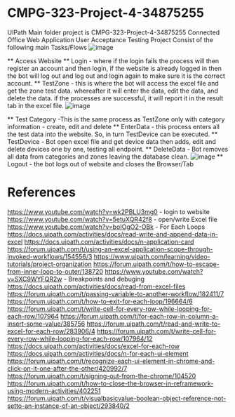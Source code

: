 # CMPG-323-Project-4-34875255
UIPath
Main folder project is CMPG-323-Project-4-34875255 Connected Office Web Application User Acceptance Testing
Project Consist of the following main Tasks/Flows
![image](https://user-images.githubusercontent.com/89706817/197419826-a1ae8fc0-55e8-436b-b316-235932cb74c4.png)

** Access Website
** Login - where if the login fails the process will then register an account and then login, if the website is already logged in then the bot will log out and log out and login again to make sure it is the correct account.
** TestZone - this is where the bot will access the excel file and get the zone test data. whereafter it will enter the data, edit the data, and delete the data. if the processes are successful, it will report it in the result tab in the excel file.
![image](https://user-images.githubusercontent.com/89706817/197419841-9c03e111-f596-41a6-804d-cd4115be6f0e.png)

** Test Category -This is the same process as TestZone only with category information - create, edit and delete
** EnterData - this process enters all the test data into the website. So, in turn TestDevice can be executed.
** TestDevice - Bot open excel file and get device data then adds, edit and delete devices one by one, testing all endpoint.
** DeleteData - Bot removes all data from categories and zones leaving the database clean.
![image](https://user-images.githubusercontent.com/89706817/197419970-8bb55456-1db1-437d-b6d3-a4dbae5dad3e.png)
** Logout - the bot logs out of website and closes the Browser/Tab

# References
https://www.youtube.com/watch?v=wk2PBLU3mg0 - login to website
https://www.youtube.com/watch?v=5etuXQR42f8 - open/write Excel file
https://www.youtube.com/watch?v=boIOgO2-OBk - For Each Loops
https://docs.uipath.com/activities/docs/read-write-and-append-data-in-excel
https://docs.uipath.com/activities/docs/n-application-card
https://forum.uipath.com/t/using-an-excel-application-scope-through-invoked-workflows/154556/3
https://www.uipath.com/learning/video-tutorials/project-organization
https://forum.uipath.com/t/how-to-escape-from-inner-loop-to-outer/138720
https://www.youtube.com/watch?v=SXC9WYFQR2w - Breakpoints and debuging
https://docs.uipath.com/activities/docs/read-from-excel-files
https://forum.uipath.com/t/passing-variable-to-another-workflow/182411/7
https://forum.uipath.com/t/how-to-exit-for-each-loop/196664/6
https://forum.uipath.com/t/write-cell-for-every-row-while-looping-for-each-row/107964
https://forum.uipath.com/t/for-each-row-in-column-a-insert-some-value/385756
https://forum.uipath.com/t/read-and-write-to-excel-for-each-row/283906/4
https://forum.uipath.com/t/write-cell-for-every-row-while-looping-for-each-row/107964/12
https://docs.uipath.com/activities/docs/excel-for-each-row
https://docs.uipath.com/activities/docs/n-for-each-ui-element
https://forum.uipath.com/t/recognize-each-ui-element-in-chrome-and-click-on-it-one-after-the-other/420992/7
https://forum.uipath.com/t/signing-out-from-the-chrome/104520
https://forum.uipath.com/t/how-to-close-the-browser-in-reframework-using-modern-activities/402251
https://forum.uipath.com/t/visualbasicvalue-boolean-object-reference-not-setto-an-instance-of-an-object/293840/2
